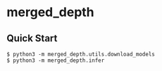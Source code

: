 # merged_depth

## Quick Start

```console
$ python3 -m merged_depth.utils.download_models
$ python3 -m merged_depth.infer
```
